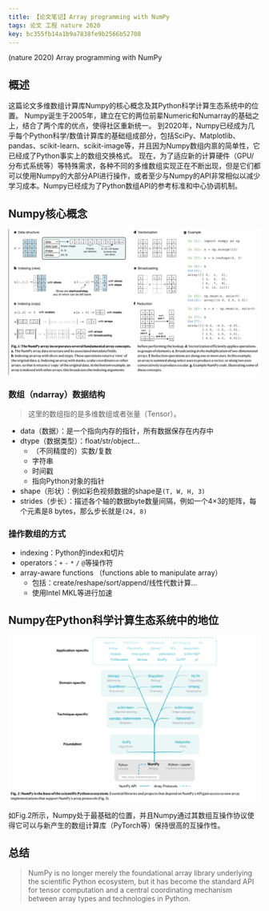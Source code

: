 ```yaml
---
title: 【论文笔记】Array programming with NumPy
tags: 论文 工程 nature 2020
key: bc355fb14a1b9a7838fe9b2566b52708
---
```


(nature 2020) Array programming with NumPy

## 概述

这篇论文多维数组计算库Numpy的核心概念及其Python科学计算生态系统中的位置。
Numpy诞生于2005年，建立在它的两位前辈Numeric和Numarray的基础之上，结合了两个库的优点，使得社区重新统一。
到2020年，Numpy已经成为几乎每个Python科学/数值计算库的基础组成部分，包括SciPy、Matplotlib、pandas、scikit-learn、scikit-image等，并且因为Numpy数组内禀的简单性，它已经成了Python事实上的数组交换格式。
现在，为了适应新的计算硬件（GPU/分布式系统等）等特殊需求，各种不同的多维数组实现正在不断出现，但是它们都可以使用Numpy的大部分API进行操作，或者至少与Numpy的API非常相似以减少学习成本。Numpy已经成为了Python数组API的参考标准和中心协调机制。

## Numpy核心概念

![image-20200925113457749](/assets/images/mdref/image-20200925113457749.png)

### 数组（ndarray）数据结构

> 这里的数组指的是多维数组或者张量（Tensor）。

* data（数据）：是一个指向内存的指针，所有数据保存在内存中
* dtype（数据类型）：float/str/object...
    * （不同精度的）实数/复数
    * 字符串
    * 时间戳
    * 指向Python对象的指针
* shape（形状）：例如彩色视频数据的shape是`(T, W, H, 3)`
* strides（步长）：描述各个轴的数据byte数量间隔，例如一个4×3的矩阵，每个元素是8 bytes，那么步长就是`(24, 8)`

### 操作数组的方式

* indexing：Python的index和切片
* operators：`+` `-` `*` `/` `@`等操作符
* array-aware functions （functions able to manipulate array）
    * 包括：create/reshape/sort/append/线性代数计算...
    * 使用Intel MKL等进行加速

## Numpy在Python科学计算生态系统中的地位

![image-20200925113525572](/assets/images/mdref/image-20200925113525572.png)

如Fig.2所示，Numpy处于最基础的位置，并且Numpy通过其数组互操作协议使得它可以与新产生的数组计算库（PyTorch等）保持很高的互操作性。

## 总结

> NumPy is no longer merely the foundational array library underlying the scientific Python ecosystem, but it has become the standard API for tensor computation and a central coordinating mechanism between array types and technologies in Python.
